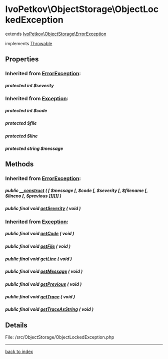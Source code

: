 # IvoPetkov\ObjectStorage\ObjectLockedException

extends [IvoPetkov\ObjectStorage\ErrorException](ivopetkov.objectstorage.errorexception.class.md)

implements [Throwable](http://php.net/manual/en/class.throwable.php)

## Properties

### Inherited from [ErrorException](http://php.net/manual/en/class.errorexception.php):

##### protected int $severity

### Inherited from [Exception](http://php.net/manual/en/class.exception.php):

##### protected int $code

##### protected  $file

##### protected  $line

##### protected string $message

## Methods

### Inherited from [ErrorException](http://php.net/manual/en/class.errorexception.php):

##### public [__construct](http://php.net/manual/en/errorexception.__construct.php) ( [  $message [,  $code [,  $severity [,  $filename [,  $lineno [,  $previous ]]]]]] )

##### public final void [getSeverity](http://php.net/manual/en/errorexception.getseverity.php) ( void )

### Inherited from [Exception](http://php.net/manual/en/class.exception.php):

##### public final void [getCode](http://php.net/manual/en/exception.getcode.php) ( void )

##### public final void [getFile](http://php.net/manual/en/exception.getfile.php) ( void )

##### public final void [getLine](http://php.net/manual/en/exception.getline.php) ( void )

##### public final void [getMessage](http://php.net/manual/en/exception.getmessage.php) ( void )

##### public final void [getPrevious](http://php.net/manual/en/exception.getprevious.php) ( void )

##### public final void [getTrace](http://php.net/manual/en/exception.gettrace.php) ( void )

##### public final void [getTraceAsString](http://php.net/manual/en/exception.gettraceasstring.php) ( void )

## Details

File: /src/ObjectStorage/ObjectLockedException.php

---

[back to index](index.md)

